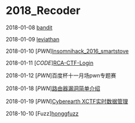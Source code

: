 # 2018_Recoder

2018-01-08 [bandit](https://github.com/D4rkD0g/2018_Recoder/blob/4cb4cf401e9ca5d37b60fbcaed016187ea8653ca/2018-01-08.txt)

2018-01-09 [leviathan](https://github.com/D4rkD0g/2018_Recoder/blob/4cb4cf401e9ca5d37b60fbcaed016187ea8653ca/2018-01-09.txt)

2018-01-10 [*PWN*][Insomnihack_2016_smartstove](https://github.com/D4rkD0g/2018_Recoder/blob/4cb4cf401e9ca5d37b60fbcaed016187ea8653ca/2018-01-10.pdf)

2018-01-11 [*CODE*][RCA-CTF-Login](http://ctf.194nb.com/challenges.php)

2018-01-12 [*PWN*]百度杯十一月场pwn专题赛

2018-01-18 [*PWN*][路由器漏洞简单介绍](https://github.com/D4rkD0g/2018_Recoder/blob/master/2018-01-18.pdf)

2018-01-19 [*PWN*][Cyberearth XCTF实时数据管理](https://github.com/D4rkD0g/2018_Recoder/blob/master/2018-01-19.pdf)

2018-10-10 [Fuzz][honggfuzz](https://github.com/D4rkD0g/2018_Recoder/blob/master/2018-10-10.md)